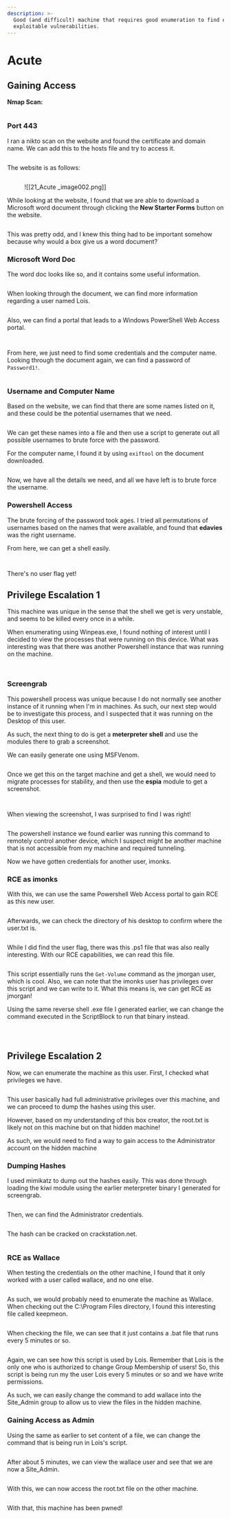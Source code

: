 ```yaml
---
description: >-
  Good (and difficult) machine that requires good enumeration to find easily
  exploitable vulnerabilities.
---
```


# Acute

## Gaining Access

**Nmap Scan:**

<figure><img src="../../../.gitbook/assets/image (192) (1).png" alt=""><figcaption></figcaption></figure>

### Port 443

I ran a nikto scan on the website and found the certificate and domain name. We can add this to the hosts file and try to access it.

<figure><img src="../../../.gitbook/assets/image (239).png" alt=""><figcaption></figcaption></figure>

The website is as follows:

<figure><img src="../../../.gitbook/assets/image (147) (1).png" alt=""><figcaption><p>![[21_Acute _image002.png]]</p></figcaption></figure>

While looking at the website, I found that we are able to download a Microsoft word document through clicking the **New Starter Forms** button on the website.

<figure><img src="../../../.gitbook/assets/image (174) (1).png" alt=""><figcaption></figcaption></figure>

This was pretty odd, and I knew this thing had to be important somehow because why would a box give us a word document?

### Microsoft Word Doc

&#x20;The word doc looks like so, and it contains some useful information.

<figure><img src="../../../.gitbook/assets/image (224) (1).png" alt=""><figcaption></figcaption></figure>

When looking through the document, we can find more information regarding a user named Lois.

<figure><img src="../../../.gitbook/assets/image (160) (1).png" alt=""><figcaption></figcaption></figure>

Also, we can find a portal that leads to a Windows PowerShell Web Access portal.

<figure><img src="../../../.gitbook/assets/image (202) (1).png" alt=""><figcaption></figcaption></figure>

<figure><img src="../../../.gitbook/assets/image (155) (1).png" alt=""><figcaption></figcaption></figure>

From here, we just need to find some credentials and the computer name. Looking through the document again, we can find a password of `Password1!`.

<figure><img src="../../../.gitbook/assets/image (201) (1).png" alt=""><figcaption></figcaption></figure>

### Username and Computer Name

Based on the website, we can find that there are some names listed on it, and these could be the potential usernames that we need.

<figure><img src="../../../.gitbook/assets/image (236) (1).png" alt=""><figcaption></figcaption></figure>

We can get these names into a file and then use a script to generate out all possible usernames to brute force with the password.

For the computer name, I found it by using `exiftool` on the document downloaded.

<figure><img src="../../../.gitbook/assets/image (164) (1).png" alt=""><figcaption></figcaption></figure>

Now, we have all the details we need, and all we have left is to brute force the username.

### Powershell Access

The brute forcing of the password took ages. I tried all permutations of usernames based on the names that were available, and found that **edavies** was the right username.

From here, we can get a shell easily.

<figure><img src="../../../.gitbook/assets/image (242).png" alt=""><figcaption></figcaption></figure>

<figure><img src="../../../.gitbook/assets/image (205) (1).png" alt=""><figcaption></figcaption></figure>

There's no user flag yet!

## Privilege Escalation 1

This machine was unique in the sense that the shell we get is very unstable, and seems to be killed every once in a while.

When enumerating using Winpeas.exe, I found nothing of interest until I decided to view the processes that were running on this device. What was interesting was that there was another Powershell instance that was running on the machine.

<figure><img src="../../../.gitbook/assets/image (167) (1).png" alt=""><figcaption></figcaption></figure>

<figure><img src="../../../.gitbook/assets/image (151) (1).png" alt=""><figcaption></figcaption></figure>

### Screengrab

This powershell process was unique because I do not normally see another instance of it running when I'm in machines. As such, our next step would be to investigate this process, and I suspected that it was running on the Desktop of this user.

As such, the next thing to do is get a **meterpreter shell** and use the modules there to grab a screenshot.

We can easily generate one using MSFVenom.

<figure><img src="../../../.gitbook/assets/image (241).png" alt=""><figcaption></figcaption></figure>

Once we get this on the target machine and get a shell, we would need to migrate processes for stability, and then use the **espia** module to get a screenshot.

<figure><img src="../../../.gitbook/assets/image (37) (1) (1) (1).png" alt=""><figcaption></figcaption></figure>

<figure><img src="../../../.gitbook/assets/image (33) (1) (1).png" alt=""><figcaption></figcaption></figure>

When viewing the screenshot, I was surprised to find I was right!

<figure><img src="../../../.gitbook/assets/image (272).png" alt=""><figcaption></figcaption></figure>

The powershell instance we found earlier was running this command to remotely control another device, which I suspect might be another machine that is not accessible from my machine and required tunneling.

Now we have gotten credentials for another user, imonks.

### RCE as imonks

With this, we can use the same Powershell Web Access portal to gain RCE as this new user.

<figure><img src="../../../.gitbook/assets/image (173) (1).png" alt=""><figcaption></figcaption></figure>

Afterwards, we can check the directory of his desktop to confirm where the user.txt is.

<figure><img src="../../../.gitbook/assets/image (199) (1).png" alt=""><figcaption></figcaption></figure>

While I did find the user flag, there was this .ps1 file that was also really interesting. With our RCE capabilities, we can read this file.

<figure><img src="../../../.gitbook/assets/image (159) (1) (1).png" alt=""><figcaption></figcaption></figure>

This script essentially runs the `Get-Volume` command as the jmorgan user, which is cool. Also, we can note that the imonks user has privileges over this script and we can write to it. What this means is, we can get RCE as jmorgan!

Using the same reverse shell .exe file I generated earlier, we can change the command executed in the ScriptBlock to run that binary instead.

<figure><img src="../../../.gitbook/assets/image (161) (1).png" alt=""><figcaption></figcaption></figure>

<figure><img src="../../../.gitbook/assets/image (204) (1).png" alt=""><figcaption></figcaption></figure>

<figure><img src="../../../.gitbook/assets/image (166) (1) (1).png" alt=""><figcaption></figcaption></figure>

## Privilege Escalation 2

Now, we can enumerate the machine as this user. First, I checked what privileges we have.

<figure><img src="../../../.gitbook/assets/image (213) (1).png" alt=""><figcaption></figcaption></figure>

This user basically had full administrative privileges over this machine, and we can proceed to dump the hashes using this user.

However, based on my understanding of this box creator, the root.txt is likely not on this machine but on that hidden machine!

As such, we would need to find a way to gain access to the Administrator account on the hidden machine

### Dumping Hashes

I used mimikatz to dump out the hashes easily. This was done through loading the kiwi module using the earlier meterpreter binary I generated for screengrab.

<figure><img src="../../../.gitbook/assets/image (246) (1).png" alt=""><figcaption></figcaption></figure>

Then, we can find the Administrator credentials.

<figure><img src="../../../.gitbook/assets/image (195) (1).png" alt=""><figcaption></figcaption></figure>

The hash can be cracked on crackstation.net.

<figure><img src="../../../.gitbook/assets/image (216) (1).png" alt=""><figcaption></figcaption></figure>

### RCE as Wallace

When testing the credentials on the other machine, I found that it only worked with a user called wallace, and no one else.

<figure><img src="../../../.gitbook/assets/image (233) (1) (1).png" alt=""><figcaption></figcaption></figure>

As such, we would probably need to enumerate the machine as Wallace. When checking out the C:\Program Files directory, I found this interesting file called keepmeon.

<figure><img src="../../../.gitbook/assets/image (165) (1).png" alt=""><figcaption></figcaption></figure>

When checking the file, we can see that it just contains a .bat file that runs every 5 minutes or so.

<figure><img src="../../../.gitbook/assets/image (209) (1).png" alt=""><figcaption></figcaption></figure>

Again, we can see how this script is used by Lois. Remember that Lois is the only one who is authorized to change Group Membership of users! So, this script is being run my the user Lois every 5 minutes or so and we have write permissions.

As such, we can easily change the command to add wallace into the Site\_Admin group to allow us to view the files in the hidden machine.

### Gaining Access as Admin

Using the same as earlier to set content of a file, we can change the command that is being run in Lois's script.

<figure><img src="../../../.gitbook/assets/image (219) (1).png" alt=""><figcaption></figcaption></figure>

After about 5 minutes, we can view the wallace user and see that we are now a Site\_Admin.

<figure><img src="../../../.gitbook/assets/image (157) (1).png" alt=""><figcaption></figcaption></figure>

With this, we can now access the root.txt file on the other machine.

<figure><img src="../../../.gitbook/assets/image (162) (1).png" alt=""><figcaption></figcaption></figure>

With that, this machine has been pwned!
